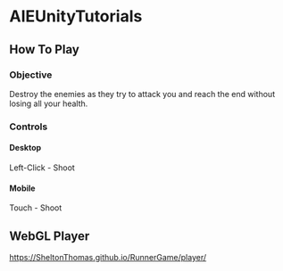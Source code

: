 # AIEUnityTutorials

## How To Play

### Objective

Destroy the enemies as they try to attack you and reach the end without losing all your health.

### Controls

#### Desktop

Left-Click  - Shoot

#### Mobile

Touch       - Shoot

## WebGL Player

https://SheltonThomas.github.io/RunnerGame/player/
